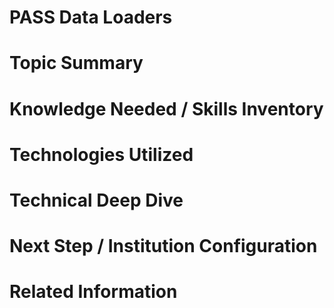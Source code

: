 # PASS Data Loaders

# Topic Summary
# Knowledge Needed / Skills Inventory
# Technologies Utilized
# Technical Deep Dive
# Next Step / Institution Configuration
# Related Information